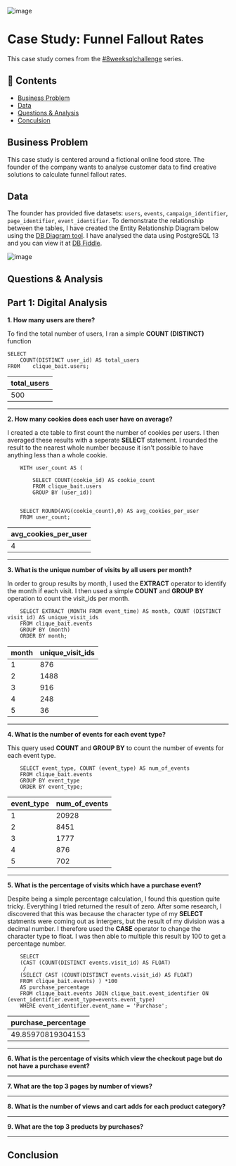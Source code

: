 ![image](https://github.com/alccrts/SQL_Projects/assets/138128361/022dfa4e-735a-4bf8-bb09-7b29ce9b400c)
# Case Study: Funnel Fallout Rates

This case study comes from the [#8weeksqlchallenge](https://8weeksqlchallenge.com/case-study-1/) series.  

## 📃 Contents
- [Business Problem](#business-problem)
- [Data](#data)
- [Questions & Analysis](#questions--analysis)
- [Conculsion](#conclusion)

## Business Problem

This case study is centered around a fictional online food store.  The founder of the company wants to analyse customer data to find creative solutions to calculate funnel fallout rates.  

## Data

The founder has provided five datasets: `users`, `events`, `campaign_identifier`, `page_identifier`, `event_identifier`.  To demonstrate the relationship between the tables, I have created the Entity Relationship Diagram below using the [DB Diagram tool](https://dbdiagram.io/home).  I have analysed the data using PostgreSQL 13 and you can view it at [DB Fiddle](https://www.db-fiddle.com/f/2rM8RAnq7h5LLDTzZiRWcd/138).

![image](https://github.com/alccrts/SQL_Projects/assets/138128361/5dca56a1-7afc-4df6-a786-271916719e8b)

## Questions & Analysis

## Part 1: Digital Analysis

**1. How many users are there?**

To find the total number of users, I ran a simple **COUNT (DISTINCT)** function
````
SELECT
	COUNT(DISTINCT user_id) AS total_users
FROM	clique_bait.users;
````

| total_users |
| ----------- |
| 500         |


***

**2. How many cookies does each user have on average?**

I created a cte table to first count the number of cookies per users.  I then averaged these results with a seperate **SELECT** statement.  I rounded the result to the nearest whole number because it isn't possible to have anything less than a whole cookie.  

````
    WITH user_count AS (
    
    	SELECT COUNT(cookie_id) AS cookie_count 
    	FROM clique_bait.users
    	GROUP BY (user_id))
       	
        
    SELECT ROUND(AVG(cookie_count),0) AS avg_cookies_per_user
    FROM user_count;
````

| avg_cookies_per_user |
| -------------------- |
| 4                    |


***

**3. What is the unique number of visits by all users per month?**

In order to group results by month, I used the **EXTRACT** operator to identify the month if each visit.  I then used a simple **COUNT** and **GROUP BY** operation to count the visit_ids per month.
    
````  
    SELECT EXTRACT (MONTH FROM event_time) AS month, COUNT (DISTINCT visit_id) AS unique_visit_ids
    FROM clique_bait.events
    GROUP BY (month)
    ORDER BY month;

````

| month | unique_visit_ids |
| ----- | ----- |
| 1     | 876   |
| 2     | 1488  |
| 3     | 916   |
| 4     | 248   |
| 5     | 36    |

***

**4. What is the number of events for each event type?**

This query used **COUNT** and **GROUP BY** to count the number of events for each event type. 

````
    SELECT event_type, COUNT (event_type) AS num_of_events
    FROM clique_bait.events
    GROUP BY event_type
    ORDER BY event_type;

````
| event_type | num_of_events |
| ---------- | ------------- |
| 1          | 20928         |
| 2          | 8451          |
| 3          | 1777          |
| 4          | 876           |
| 5          | 702           |


***
**5. What is the percentage of visits which have a purchase event?**

Despite being a simple percentage calculation, I found this question quite tricky.  Everything I tried returned the result of zero.  After some research, I discovered that this was because the character type of my **SELECT** statments were coming out as intergers, but the result of my division was a decimal number.  I therefore used the **CASE** operator to change the character type to float.  I was then able to multiple this result by 100 to get a percentage number. 

````
    SELECT 
    (CAST (COUNT(DISTINCT events.visit_id) AS FLOAT)
     /
    (SELECT CAST (COUNT(DISTINCT events.visit_id) AS FLOAT)
    FROM clique_bait.events) ) *100
    AS purchase_percentage
    FROM clique_bait.events JOIN clique_bait.event_identifier ON (event_identifier.event_type=events.event_type)
    WHERE event_identifier.event_name = 'Purchase';

````
| purchase_percentage |
| ------------------- |
| 49.85970819304153   |


***
**6. What is the percentage of visits which view the checkout page but do not have a purchase event?**
***
**7. What are the top 3 pages by number of views?**
***
**8. What is the number of views and cart adds for each product category?**
***
**9. What are the top 3 products by purchases?**
***




## Conclusion 

